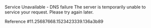 Service Unavailable - DNS failure The server is temporarily unable to service your request. Please try again later.

Reference #11.25687668.1523423339.136a3b89